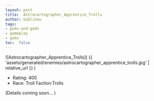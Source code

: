 ```yaml
---
layout: post
title:  Astrocartographer_Apprentice_Trolls
author: Goblinou
tags:
- gobs-and-gods
- gameplay
- gobs
toc:  false
---
```


![Astrocartographer_Apprentice_Trolls]( {{ 'assets/generated/enemies/astrocartographer_apprentice_trolls.jpg' | relative_url }} )
- Rating: 400
- Race: Troll  Faction:Trolls

(Details coming soon... )